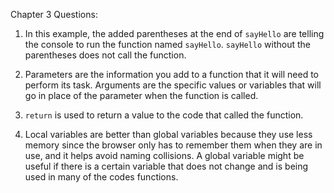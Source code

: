 Chapter 3 Questions:

1. In this example, the added parentheses at the end of `sayHello` are telling the console to run the function named `sayHello`. `sayHello` without the parentheses does not call the function.

2. Parameters are the information you add to a function that it will need to perform its task. Arguments are the specific values or variables that will go in place of the parameter when the function is called.

3. `return` is used to return a value to the code that called the function.

4. Local variables are better than global variables because they use less memory since the browser only has to remember them when they are in use, and it helps avoid naming collisions. A global variable might be useful if there is a certain variable that does not change and is being used in many of the codes functions. 
